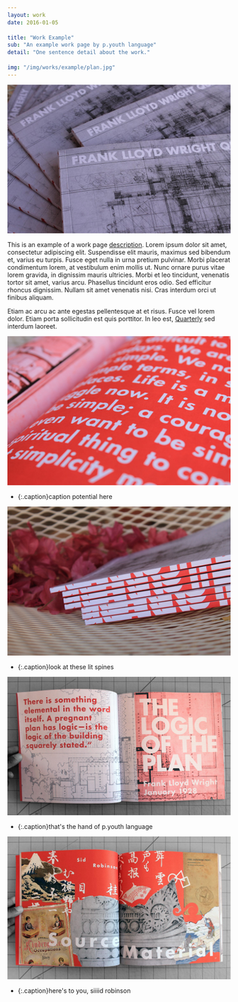 ```yaml
---
layout: work
date: 2016-01-05

title: "Work Example"
sub: "An example work page by p.youth language"
detail: "One sentence detail about the work."

img: "/img/works/example/plan.jpg"
---
```


![Plan Quarterly](/img/works/example/plan.jpg)

This is an example of a work page [description](https://www.merriam-webster.com/dictionary/description). Lorem ipsum dolor sit amet, consectetur adipiscing elit. Suspendisse elit mauris, maximus sed bibendum et, varius eu turpis. Fusce eget nulla in urna pretium pulvinar. Morbi placerat condimentum lorem, at vestibulum enim mollis ut. Nunc ornare purus vitae lorem gravida, in dignissim mauris ultricies. Morbi et leo tincidunt, venenatis tortor sit amet, varius arcu. Phasellus tincidunt eros odio. Sed efficitur rhoncus dignissim. Nullam sit amet venenatis nisi. Cras interdum orci ut finibus aliquam.

Etiam ac arcu ac ante egestas pellentesque at et risus. Fusce vel lorem dolor. Etiam porta sollicitudin est quis porttitor. In leo est, [Quarterly](http://franklloydwright.org/quarterly) sed interdum laoreet.

![detail](/img/works/example/plan_detail.jpg)
* {:.caption}caption potential here

![spine](/img/works/example/plan_spine.jpg)
* {:.caption}look at these lit spines

![spread1](/img/works/example/spread1.jpg)
* {:.caption}that's the hand of p.youth language

![spread2](/img/works/example/spread2.jpg)
* {:.caption}here's to you, siiiid robinson
